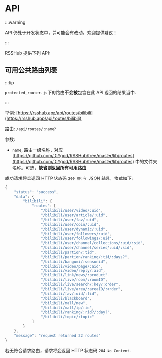 # API

:::warning

API 仍处于开发状态中，并可能会有改动。欢迎提供建议！

:::

RSSHub 提供下列 API:

## 可用公共路由列表

:::tip

`protected_router.js`下的路由**不会被**包含在此 API 返回的结果当中.

:::

举例: [https://rsshub.app/api/routes/bilibili](https://rsshub.app/api/routes/bilibili)

路由: `/api/routes/:name?`

参数:

-   `name`, 路由一级名称，对应 [https://github.com/DIYgod/RSSHub/tree/master/lib/routes](https://github.com/DIYgod/RSSHub/tree/master/lib/routes) 中的文件夹名称。可选，**缺省则返回所有可用路由**.

成功请求将会返回 HTTP 状态码 `200 OK` 与 JSON 结果，格式如下:

```js
{
    "status": "success",
    "data": {
        "bilibili": {
            "routes": [
                "/bilibili/user/video/:uid",
                "/bilibili/user/article/:uid",
                "/bilibili/user/fav/:uid",
                "/bilibili/user/coin/:uid",
                "/bilibili/user/dynamic/:uid",
                "/bilibili/user/followers/:uid",
                "/bilibili/user/followings/:uid",
                "/bilibili/user/channel/collections/:uid/:sid",
                "/bilibili/user/channel/series/:uid/:sid",
                "/bilibili/partion/:tid",
                "/bilibili/partion/ranking/:tid/:days?",
                "/bilibili/bangumi/:seasonid",
                "/bilibili/video/page/:aid",
                "/bilibili/video/reply/:aid",
                "/bilibili/link/news/:product",
                "/bilibili/live/room/:roomID",
                "/bilibili/live/search/:key/:order",
                "/bilibili/live/area/:areaID/:order",
                "/bilibili/fav/:uid/:fid",
                "/bilibili/blackboard",
                "/bilibili/mall/new",
                "/bilibili/mall/ip/:id",
                "/bilibili/ranking/:rid?/:day?",
                "/bilibili/topic/:topic"
            ]
        }
    },
    "message": "request returned 22 routes"
}
```

若无符合请求路由，请求将会返回 HTTP 状态码 `204 No Content`.
